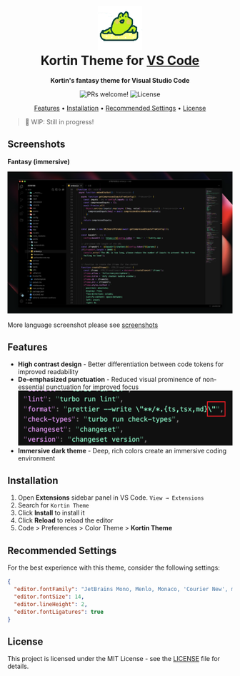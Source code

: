 <h1 align="center">
  <br>
  <img src="./logo.png" alt="logo" width="100">
  <br>
  Kortin Theme for <a href="https://code.visualstudio.com/">VS Code</a>
  <br>
</h1>

<p align="center">
  <strong>Kortin's fantasy theme for Visual Studio Code</strong>
</p>

<p align="center">
  <img src="https://img.shields.io/badge/PRs-welcome-%23DA70D6.svg" alt="PRs welcome!" />
  <img alt="License" src="https://img.shields.io/badge/license-MIT-%23DA70D6">
</p>

<p align="center">
  <a href="#features">Features</a> •
  <a href="#installation">Installation</a> •
  <a href="#recommended-settings">Recommended Settings</a> •
  <a href="#license">License</a>
</p>


> 🚧 WIP: Still in progress!

## Screenshots
**Fantasy (immersive)**

<p align="center">
  <img alt="Fantasy screenshot" src="./screenshots/fantasy.png" />
</p>

More language screenshot please see [screenshots](https://github.com/kortin99/vscode-kortin-theme/tree/main/screenshots)

## Features

- **High contrast design** - Better differentiation between code tokens for improved readability
- **De-emphasized punctuation** - Reduced visual prominence of non-essential punctuation for improved focus
  <img alt="Fantasy immersive example" src="./screenshots/immersive.png" width="500px" />
- **Immersive dark theme** - Deep, rich colors create an immersive coding environment

## Installation

1. Open **Extensions** sidebar panel in VS Code. `View → Extensions`
2. Search for `Kortin Theme`
3. Click **Install** to install it
4. Click **Reload** to reload the editor
5. Code > Preferences > Color Theme > **Kortin Theme**

## Recommended Settings

For the best experience with this theme, consider the following settings:

```json
{
  "editor.fontFamily": "JetBrains Mono, Menlo, Monaco, 'Courier New', monospace",
  "editor.fontSize": 14,
  "editor.lineHeight": 2,
  "editor.fontLigatures": true
}
```

## License

This project is licensed under the MIT License - see the [LICENSE](LICENSE) file for details.
